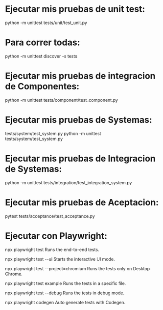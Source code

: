 # Ejecutar mis pruebas de unit test:
python -m unittest tests/unit/test_unit.py

# Para correr todas:
python -m unittest discover -s tests

# Ejecutar mis pruebas de integracion de Componentes:
python -m unittest tests/component/test_component.py    


# Ejecutar mis pruebas de Systemas:
 tests/system/test_system.py
python -m unittest tests/system/test_system.py

# Ejecutar mis pruebas de Integracion de Systemas:
python -m unittest tests/integration/test_integration_system.py

# Ejecutar mis pruebas de Aceptacion:
pytest tests/acceptance/test_acceptance.py



# Ejecutar con Playwright:


  npx playwright test
    Runs the end-to-end tests.

  npx playwright test --ui
    Starts the interactive UI mode.

  npx playwright test --project=chromium
    Runs the tests only on Desktop Chrome.

  npx playwright test example
    Runs the tests in a specific file.

  npx playwright test --debug
    Runs the tests in debug mode.

  npx playwright codegen
    Auto generate tests with Codegen.



